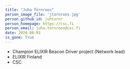 ```yaml
---
title: "Juha Törnroos"
person_image_file: 'jtornroos.jpg'
person_github_id: juhtornr
person_homepage: https://csc.fi
person_email: juha.tornroos@csc.fi
date: 2020-06-01
is_gone: True
---
```


* Champion ELIXIR Beacon Driver project (Network lead)  
* ELIXIR Finland  
* CSC  

<!--more-->
